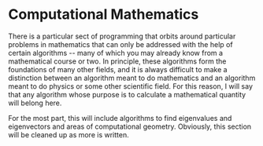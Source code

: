 # Computational Mathematics

There is a particular sect of programming that orbits around particular problems in mathematics that can only be addressed with the help of certain algorithms -- many of which you may already know from a mathematical course or two. In principle, these algorithms form the foundations of many other fields, and it is always difficult to make a distinction between an algorithm meant to do mathematics and an algorithm meant to do physics or some other scientific field. For this reason, I will say that any algorithm whose purpose is to calculate a mathematical quantity will belong here.

For the most part, this will include algorithms to find eigenvalues and eigenvectors and areas of computational geometry. Obviously, this section will be cleaned up as more is written.